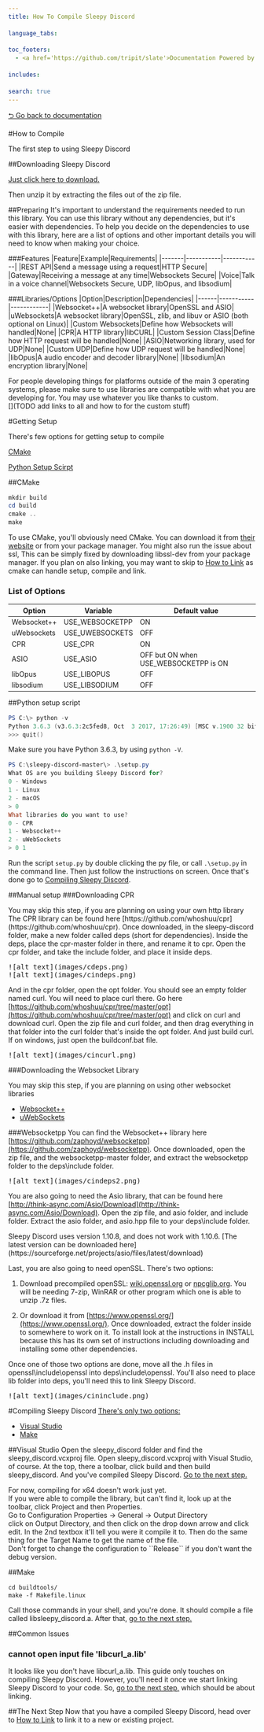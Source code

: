 ```yaml
---
title: How To Compile Sleepy Discord 

language_tabs:

toc_footers:
  - <a href='https://github.com/tripit/slate'>Documentation Powered by Slate</a>

includes:

search: true
---
```

[⮌ Go back to documentation](documentation.html)

#How to Compile
<aside class="notice">
The first step to using Sleepy Discord
</aside>

##Downloading Sleepy Discord

[Just click here to download.](https://github.com/NoNamer64/sleepy-discord/zipball/master)

Then unzip it by extracting the files out of the zip file.

##Preparing
It's important to understand the requirements needed to run this library. You can use this library without any dependencies, but it's easier with dependencies. To help you decide on the dependencies to use with this library, here are a list of options and other important details you will need to know when making your choice.

###Features
|Feature|Example|Requirements|
|-------|-----------|------------|
|REST API|Send a message using a request|HTTP Secure|
|Gateway|Receiving a message at any time|Websockets Secure|
|Voice|Talk in a voice channel|Websockets Secure, UDP, libOpus, and libsodium|

###Libraries/Options
|Option|Description|Dependencies|
|------|-----------|------------|
|Websocket++|A websocket library|OpenSSL and ASIO|
|uWebsockets|A websocket library|OpenSSL, zlib, and libuv or ASIO (both optional on Linux)|
|Custom Websockets|Define how Websockets will handled|None|
|CPR|A HTTP library|libCURL|
|Custom Session Class|Define how HTTP request will be handled|None|
|ASIO|Networking library, used for UDP|None|
|Custom UDP|Define how UDP request will be handled|None|
|libOpus|A audio encoder and decoder library|None|
|libsodium|An encryption library|None|
<aside>
For people developing things for platforms outside of the main 3 operating systems, please make sure to use libraries are compatible with what you are developing for. You may use whatever you like thanks to custom.
</aside>
[](TODO add links to all and how to for the custom stuff)

#Getting Setup

There's few options for getting setup to compile

[CMake](#cmake)

[Python Setup Scirpt](#python-setup-script)

##CMake
```powershell
mkdir build
cd build
cmake ..
make
```

To use CMake, you'll obviously need CMake. You can download it from [their website](https://cmake.org/download/) or from your package manager. You might also run the issue about ssl, This can be simply fixed by downloading libssl-dev from your package manager. If you plan on also linking, you may want to skip to [How to Link](link.html#cmake) as cmake can handle setup, compile and link. 

### List of Options
|Option|Variable|Default value|
|------|--------|-------------|
|Websocket++|USE_WEBSOCKETPP|ON|
|uWebsockets|USE_UWEBSOCKETS|OFF|
|CPR|USE_CPR|ON|
|ASIO|USE_ASIO|OFF but ON when USE_WEBSOCKETPP is ON|
|libOpus|USE_LIBOPUS|OFF|
|libsodium|USE_LIBSODIUM|OFF|

##Python setup script
```powershell
PS C:\> python -v
Python 3.6.3 (v3.6.3:2c5fed8, Oct  3 2017, 17:26:49) [MSC v.1900 32 bit (Intel)] on win32
>>> quit()
```
Make sure you have Python 3.6.3, by using ``python -V``.

```powershell
PS C:\sleepy-discord-master\> .\setup.py
What OS are you building Sleepy Discord for?
0 - Windows
1 - Linux
2 - macOS
> 0
What libraries do you want to use?
0 - CPR
1 - Websocket++
2 - uWebSockets
> 0 1
```
Run the script ``setup.py`` by double clicking the py file, or call ``.\setup.py`` in the command line. Then just follow the instructions on screen. Once that's done go to [Compiling Sleepy Discord](#compiling-sleepy-discord).

##Manual setup
###Downloading CPR
<aside class="notice">
You may skip this step, if you are planning on using your own http library
</aside>
The CPR library can be found here [https://github.com/whoshuu/cpr](https://github.com/whoshuu/cpr). Once downloaded, in the sleepy-discord folder, make a new folder called deps (short for dependencies). Inside the deps, place the cpr-master folder in there, and rename it to cpr. Open the cpr folder, and take the include folder, and place it inside deps.
<pre>
![alt text](images/cdeps.png)
![alt text](images/cindeps.png)
</pre>

And in the cpr folder, open the opt folder. You should see an empty folder named curl. You will need to place curl there. Go here [https://github.com/whoshuu/cpr/tree/master/opt](https://github.com/whoshuu/cpr/tree/master/opt) and click on curl and download curl. Open the zip file and curl folder, and then drag everything in that folder into the curl folder that's inside the opt folder. And just build curl. If on windows, just open the buildconf.bat file.
<pre>
![alt text](images/cincurl.png)
</pre>

###Downloading the Websocket Library
<aside class="notice">
You may skip this step, if you are planning on using other websocket libraries
</aside>

* [Websocket++](#websocketpp)
* [uWebSockets](#uwebsockets)

###Websocketpp
You can find the Websocket++ library here [https://github.com/zaphoyd/websocketpp](https://github.com/zaphoyd/websocketpp). Once downloaded, open the zip file, and the websocketpp-master folder, and extract the websocketpp folder to the deps\include folder.
<pre>
![alt text](images/cindeps2.png)
</pre>

You are also going to need the Asio library, that can be found here [http://think-async.com/Asio/Download](http://think-async.com/Asio/Download). Open the zip file, and asio folder, and include folder. Extract the asio folder, and asio.hpp file to your deps\include folder.
<aside class="notice">
Sleepy Discord uses version 1.10.8, and does not work with 1.10.6. [The latest version can be downloaded here](https://sourceforge.net/projects/asio/files/latest/download)
</aside>

Last, you are also going to need openSSL. There's two options:

1. Download precompiled openSSL: [wiki.openssl.org](https://wiki.openssl.org/index.php/Binaries) or [npcglib.org](https://www.npcglib.org/~stathis/blog/precompiled-openssl/). You will be needing 7-zip, WinRAR or other program which one is able to unzip .7z files.

2. Or download it from [https://www.openssl.org/](https://www.openssl.org/). Once downloaded, extract the folder inside to somewhere to work on it. To install look at the instructions in INSTALL because this has its own set of instructions including downloading and installing some other dependencies. 

Once one of those two options are done, move all the .h files in openssl\include\openssl into deps\include\openssl. You'll also need to place lib folder into deps, you'll need this to link Sleepy Discord. 
<pre>
![alt text](images/cininclude.png)
</pre>

#Compiling Sleepy Discord
<u>
There's only two options:
</u>

* [Visual Studio](#visual-studio)
* [Make](#make)

##Visual Studio
Open the sleepy_discord folder and find the sleepy_discord.vcxproj file. Open sleepy_discord.vcxproj with Visual Studio, of course. At the top, there a toolbar, click build and then build sleepy_discord. And you've compiled Sleepy Discord. [Go to the next step.](#the-next-step)

<aside>
For now, compiling for x64 doesn't work just yet.
</aside>
<aside class="success">
If you were able to compile the library, but can't find it, look up at the toolbar, click Project and then Properties.<br>
Go to Configuration Properties -> General -> Output Directory<br>
click on Output Directory, and then click on the drop down arrow and click edit. In the 2nd textbox it'll tell you were it compile it to.
Then do the same thing for the Target Name to get the name of the file.
</aside>
<aside class="success">
Don't forget to change the configuration to ``Release`` if you don't want the debug version.
</aside>

##Make
```shell
cd buildtools/
make -f Makefile.linux
```
Call those commands in your shell, and you're done. It should compile a file called libsleepy_discord.a. After that, [go to the next step.](#the-next-step)

##Common Issues

### cannot open input file 'libcurl_a.lib'

It looks like you don't have libcurl_a.lib. This guide only touches on compiling Sleepy Discord. However, you'll need it once we start linking Sleepy Discord to your code. So, [go to the next step,](link.html) which should be about linking.

##The Next Step
Now that you have a compiled Sleepy Discord, head over to [How to Link](link.html) to link it to a new or existing project.
